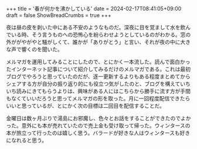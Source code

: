 +++
title = '春が何かを沸かしている'
date = 2024-02-17T08:41:05+09:00
draft = false
ShowBreadCrumbs = true
+++

夜は昼の皮を剥いた中にある不安のようなものだ。深夜に目を覚まして水を飲んでいる時、そう言うものへの恐怖心を紛らわせようとしているのがわかる。窓の外ががやがやと騒がしくて、誰かが「ありがとう」と言い、それが夜の中に大きな声で響くのを聞いた。

メルマガを運用してみることにしたので、とにかく一本流した。読んで面白かったインターネット記事について紹介してみるだけのメルマガである。これは最初ブログでやろうと思っていたのだが、逐一更新するよりもある程度まとめてからシェアする方が自分の振り返り的にも役立つ気がしたのと、ブログを構えていちいち読みにきてもらうよりは、興味がある人にはこちらから勝手に流す方が手間もなくていいだろうと思ってメルマガの形を取った。月に一回程度配信できたらいいと思っているが、とにかく次の目標は二回目を配信することだ。

金曜日は数ヶ月ぶりで湯島にお邪魔し、色々とお話をすることができたのでよかった。意外にも本が売れていたので売上金も受け取って帰った。ウィンタースの本が旅立って行ったのは嬉しく思う。バラードが好きな人はウィンタースも好きになれると思う。
